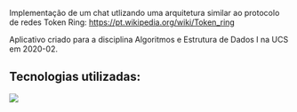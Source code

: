 Implementação de um chat utlizando uma arquitetura similar ao protocolo de redes Token Ring: https://pt.wikipedia.org/wiki/Token_ring

Aplicativo criado para a disciplina Algoritmos e Estrutura de Dados I na UCS em 2020-02.

## Tecnologias utilizadas:

<img src="https://img.shields.io/badge/java-%23ED8B00.svg?&style=for-the-badge&logo=java&logoColor=white"/>
